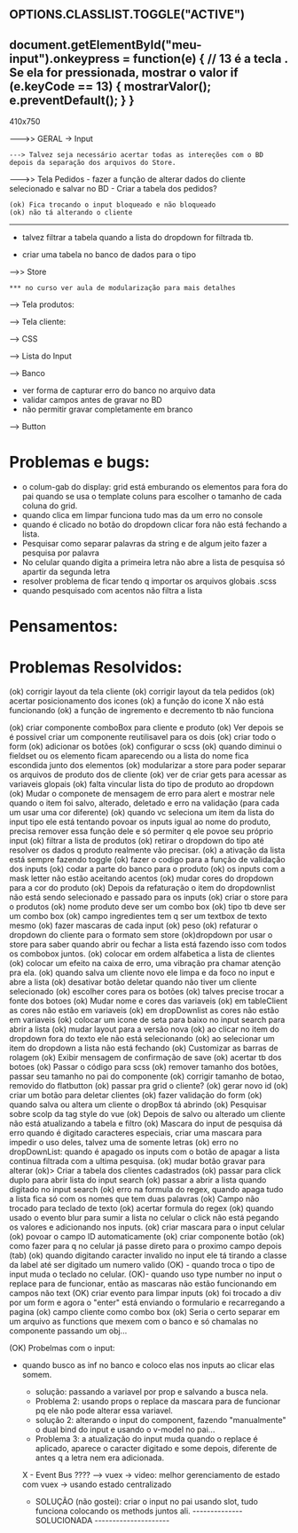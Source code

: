 OPTIONS.CLASSLIST.TOGGLE("ACTIVE")
----------------------------------------
document.getElementById("meu-input").onkeypress = function(e) {
    // 13 é a tecla <ENTER>. Se ela for pressionada, mostrar o valor
    if (e.keyCode == 13) {
        mostrarValor();
        e.preventDefault();
    }
}
----------------------------------------
410x750

  --->> GERAL
    -> Input
      

    ---> Talvez seja necessário acertar todas as intereções com o BD depois da separação dos arquivos do Store.


  --->> Tela Pedidos
    - fazer a função de alterar dados do cliente selecionado e salvar no BD
    - Criar a tabela dos pedidos?

    (ok) Fica trocando o input bloqueado e não bloqueado 
    (ok) não tá alterando o cliente
    
  



  ---------------------------

   
  - talvez filtrar a tabela quando a lista do dropdown for filtrada tb. 


  - criar uma tabela no banco de dados para o tipo

  

  -->> Store
    
    *** no curso ver aula de modularização para mais detalhes


--> Tela produtos:


--> Tela cliente:

  --> CSS
    

  --> Lista do Input

 --> Banco 
  - ver forma de capturar erro do banco no arquivo data
  - validar campos antes de gravar no BD
  - não permitir gravar completamente em branco
  
  

--> Button
  

# Problemas e bugs:
  - o colum-gab do display: grid está emburando os elementos para fora do pai quando se usa o template coluns para escolher o tamanho de cada coluna do grid.
  - quando clica em limpar funciona tudo mas da um erro no console
  - quando é clicado no botão do dropdown clicar fora não está fechando a lista.
  - Pesquisar como separar palavras da string e de algum jeito fazer a pesquisa por palavra
  - No celular quando digita a primeira letra não abre a lista de pesquisa só apartir da segunda letra
  - resolver problema de ficar tendo q importar os arquivos globais .scss
  - quando pesquisado com acentos não filtra a lista


# Pensamentos:
  

# Problemas Resolvidos:

(ok) corrigir layout da tela cliente
(ok) corrigir layout da tela pedidos
(ok) acertar posicionamento dos icones
(ok) a função do icone X não está funcionando
(ok) a função de ingremento e decremento tb não funciona

(ok) criar componente comboBox para cliente e produto
(ok) Ver depois se é possivel criar um componente reutilisavel para os dois
(ok) criar todo o form
(ok) adicionar os botões
(ok) configurar o scss
(ok) quando diminui o fieldset ou os elemento ficam aparecendo ou a lista do nome fica escondida junto dos elementos
(ok) modularizar a store para poder separar os arquivos de produto dos de cliente
(ok) ver de criar gets para acessar as variaveis glopais
(ok) falta vincular lista do tipo de produto ao dropdown
(ok) Mudar o componete de mensagem de erro para alert e mostrar nele quando o item foi salvo, alterado, deletado e erro na validação (para cada um usar uma cor diferente)
(ok) quando vc seleciona um item da lista do input tipo ele está tentando povoar os inputs igual ao nome do produto, precisa remover essa função dele e só permiter q ele povoe seu próprio input 
(ok) filtrar a lista de produtos
(ok) retirar o dropdown do tipo até resolver os dados q produto realmente vão precisar.
(ok) a ativação da lista está sempre fazendo toggle
(ok) fazer o codigo para a função de validação dos inputs
(ok) codar a parte do banco para o produto
(ok) os inputs com a mask letter não estão aceitando acentos
(ok) mudar cores do dropdown para a cor do produto
(ok) Depois da refaturação o item do dropdownlist não está sendo selecionado e passado para os inputs
(ok) criar o store para o produtos
(ok) nome produto deve ser um combo box
(ok) tipo tb deve ser um combo box
(ok) campo ingredientes tem q ser um textbox de texto mesmo
(ok) fazer mascaras de cada input
  (ok) peso
(ok) refaturar o dropdown do cliente para o formato sem store
(ok)dropdown por usar o store para saber quando abrir ou fechar a lista está fazendo isso com todos os combobox juntos.
(ok) colocar em ordem alfabetica a lista de clientes
(ok) colocar um efeito na caixa de erro, uma vibração pra chamar atenção pra ela.
(ok) quando salva um cliente novo ele limpa e da foco no input e abre a lista
(ok) desativar botão deletar quando não tiver um cliente selecionado
(ok) escolher cores para os botões
(ok) talves precise trocar a fonte dos botoes
(ok) Mudar nome e cores das variaveis
(ok) em tableClient as cores não estão em variaveis
(ok) em dropDownlist as cores não estão em variaveis
(ok) colocar um icone de seta para baixo no input search para abrir a lista
(ok) mudar layout para a versão nova
(ok) ao clicar no item do dropdown fora do texto ele não está selecionando
(ok) ao selecionar um item do dropdown a lista não está fechando
(ok) Customizar as barras de rolagem
(ok) Exibir mensagem de confirmação de save
(ok) acertar tb dos botoes
(ok) Passar o código para scss
(ok) remover tamanho dos botões, passar seu tamanho no pai do componente
(ok) corrigir tamanho de botao, removido do flatbutton
(ok) passar pra grid o cliente?
(ok) gerar novo id
(ok) criar um botão para deletar clientes
(ok) fazer validação do form
(ok) quando salva ou altera um cliente o dropBox tá abrindo
(ok) Pesquisar sobre scolp da tag style do vue 
(ok) Depois de salvo ou alterado um cliente não está atualizando a tabela e filtro
(ok) Mascara do input de pesquisa dá erro quando é digitado caracteres especiais, criar uma mascara para impedir o uso deles, talvez uma de somente letras
(ok) erro no dropDownList: quando é apagado os inputs com o botão de apagar a lista continua filtrada com a ultima pesquisa.
(ok) mudar botão gravar para alterar
(ok)> Criar a tabela dos clientes cadastrados
(ok) passar para click duplo para abrir lista do input search
(ok) passar a abrir a lista quando digitado no input search
(ok) erro na formula do regex, quando apaga tudo a lista fica só com os nomes que tem duas palavras
(ok) Campo não trocado para teclado de texto
(ok) acertar formula do regex
(ok) quando usado o evento blur para sumir a lista no celular o click não está pegando os valores e adicionando nos inputs.
(ok) criar mascara para o input celular
(ok) povoar o campo ID automaticamente
(ok) criar componente botão
(ok) como fazer para q no celular já passe direto para o proximo campo depois (tab)
(ok) quando digitando caracter invalido no input ele tá tirando a classe da label até ser digitado um numero valido
(OK) - quando troca o tipo de input muda o teclado no celular.
(OK)- quando uso type number no input o replace para de funcionar, então as mascaras não estão funcionando em campos não text
(OK) criar evento para limpar inputs
(ok) foi trocado a div por um form e agora o "enter" está enviando o formulario e recarregando a pagina
(ok) campo cliente como combo box
(ok) Seria o certo separar em um arquivo as functions que mexem com o banco e só chamalas no componente passando um obj...

(OK) Probelmas com o input:
- quando busco as inf no banco e coloco elas nos inputs ao clicar elas somem.
  - solução: passando a variavel por prop e salvando a busca nela.
  - Problema 2: usando props o replace da mascara para de funcionar pq ele não pode alterar essa variavel.
  - solução 2: alterando o input do component, fazendo "manualmente" o dual bind do input e usando o v-model no pai...
  - Problema 3: a atualização do input muda quando o replace é aplicado, aparece o caracter digitado e some depois, diferente de antes q a letra nem era adicionada. 

  X - Event Bus ????
  --> vuex -> video: melhor gerenciamento de estado com vuex -> usando estado centralizado
  - SOLUÇÃO (não gostei): criar o input no pai usando slot, tudo funciona colocando os methods juntos ali.
  -------------- SOLUCIONADA ---------------------



 


 